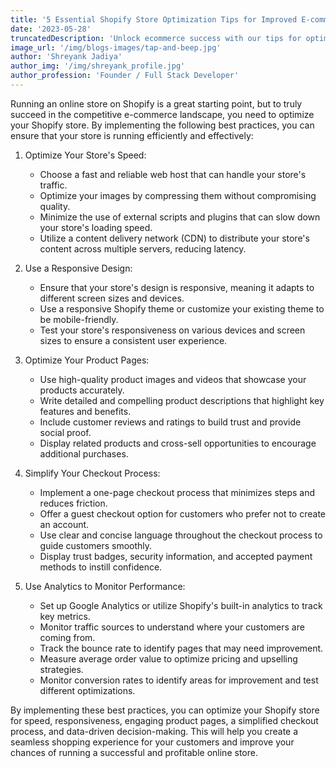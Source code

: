```yaml
---
title: '5 Essential Shopify Store Optimization Tips for Improved E-commerce Success'
date: '2023-05-28'
truncatedDescription: 'Unlock ecommerce success with our tips for optimizing your Shopify store. Overcome the challenges of running a Shopify store and achieve growth with our expert advice and strategies.'
image_url: '/img/blogs-images/tap-and-beep.jpg'
author: 'Shreyank Jadiya'
author_img: '/img/shreyank_profile.jpg'
author_profession: 'Founder / Full Stack Developer'
---
```


Running an online store on Shopify is a great starting point, but to truly succeed in the competitive e-commerce landscape, you need to optimize your Shopify store. By implementing the following best practices, you can ensure that your store is running efficiently and effectively:


1.  Optimize Your Store's Speed:
   
    -   Choose a fast and reliable web host that can handle your store's traffic.
    -   Optimize your images by compressing them without compromising quality.
    -   Minimize the use of external scripts and plugins that can slow down your store's loading speed.
    -   Utilize a content delivery network (CDN) to distribute your store's content across multiple servers, reducing latency.


2.  Use a Responsive Design:
   
    -   Ensure that your store's design is responsive, meaning it adapts to different screen sizes and devices.
    -   Use a responsive Shopify theme or customize your existing theme to be mobile-friendly.
    -   Test your store's responsiveness on various devices and screen sizes to ensure a consistent user experience.


3.  Optimize Your Product Pages:
   
    -   Use high-quality product images and videos that showcase your products accurately.
    -   Write detailed and compelling product descriptions that highlight key features and benefits.
    -   Include customer reviews and ratings to build trust and provide social proof.
    -   Display related products and cross-sell opportunities to encourage additional purchases.


4.  Simplify Your Checkout Process:
   
    -   Implement a one-page checkout process that minimizes steps and reduces friction.
    -   Offer a guest checkout option for customers who prefer not to create an account.
    -   Use clear and concise language throughout the checkout process to guide customers smoothly.
    -   Display trust badges, security information, and accepted payment methods to instill confidence.


5.  Use Analytics to Monitor Performance:
   
    -   Set up Google Analytics or utilize Shopify's built-in analytics to track key metrics.
    -   Monitor traffic sources to understand where your customers are coming from.
    -   Track the bounce rate to identify pages that may need improvement.
    -   Measure average order value to optimize pricing and upselling strategies.
    -   Monitor conversion rates to identify areas for improvement and test different optimizations.


 
By implementing these best practices, you can optimize your Shopify store for speed, responsiveness, engaging product pages, a simplified checkout process, and data-driven decision-making. This will help you create a seamless shopping experience for your customers and improve your chances of running a successful and profitable online store.